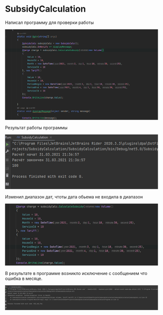 # SubsidyCalculation
Написал программу для проверки работы

![image](Image/im1.png)

Результат работы программы

![image](Image/im2.png)

Изменил диапазон дат, чтоты дата обьема не входила в диапазон

![image](Image/im3.png)

В результате в программе возникло исключение с сообщением что ошибка в месяце.

![image](Image/im4.png)
